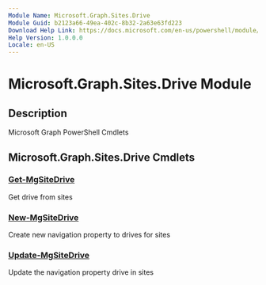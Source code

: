 ```yaml
---
Module Name: Microsoft.Graph.Sites.Drive
Module Guid: b2123a66-49ea-402c-8b32-2a63e63fd223
Download Help Link: https://docs.microsoft.com/en-us/powershell/module/microsoft.graph.sites.drive
Help Version: 1.0.0.0
Locale: en-US
---
```


# Microsoft.Graph.Sites.Drive Module
## Description
Microsoft Graph PowerShell Cmdlets

## Microsoft.Graph.Sites.Drive Cmdlets
### [Get-MgSiteDrive](Get-MgSiteDrive.md)
Get drive from sites

### [New-MgSiteDrive](New-MgSiteDrive.md)
Create new navigation property to drives for sites

### [Update-MgSiteDrive](Update-MgSiteDrive.md)
Update the navigation property drive in sites

